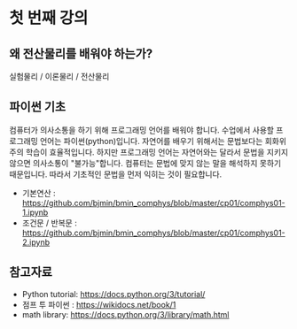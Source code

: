 # 첫 번째 강의 

## 왜 전산물리를 배워야 하는가?
실험물리 / 이론물리 / 전산물리

## 파이썬 기초 
컴퓨터가 의사소통을 하기 위해 프로그래밍 언어를 배워야 합니다. 수업에서 사용할 프로그래밍 언어는 파이썬(python)입니다. 자연어를 배우기 위해서는 문법보다는 회화위주의 학습이 효율적입니다. 하지만 프로그래밍 언어는 자연어와는 달라서 문법을 지키지 않으면 의사소통이 "불가능"합니다. 컴퓨터는 문법에 맞지 않는 말을 해석하지 못하기 때문입니다. 따라서 기초적인 문법을 먼저 익히는 것이 필요합니다. 

* 기본연산 : https://github.com/bjmin/bmin_comphys/blob/master/cp01/comphys01-1.ipynb
* 조건문 / 반복문 : https://github.com/bjmin/bmin_comphys/blob/master/cp01/comphys01-2.ipynb


## 참고자료
* Python tutorial: https://docs.python.org/3/tutorial/
* 점프 투 파이썬 : https://wikidocs.net/book/1
* math library: https://docs.python.org/3/library/math.html

